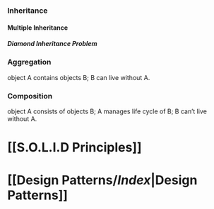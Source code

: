 

### Inheritance

#### Multiple Inheritance
##### Diamond Inheritance Problem

### Aggregation
object A contains objects B; B can live without A. 
### Composition
object A consists of objects B; 
A manages life cycle of B; B can’t live without A.


# [[S.O.L.I.D Principles]]
# [[Design Patterns/_Index_|Design Patterns]]